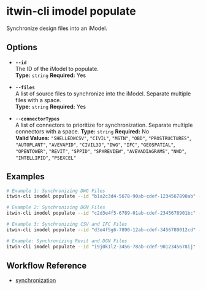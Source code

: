# itwin-cli imodel populate

Synchronize design files into an iModel.

## Options

- **`--id`**  
  The ID of the iModel to populate.  
  **Type:** `string` **Required:** Yes

- **`--files`**  
  A list of source files to synchronize into the iModel. Separate multiple files with a space.  
  **Type:** `string`  **Required:** Yes

- **`--connectorTypes`**  
  A list of connectors to prioritize for synchronization. Separate multiple connectors with a space.
  **Type:** `string` **Required:** No  
  **Valid Values:** `"SHELLEDWCSV"`, `"CIVIL"`, `"MSTN"`, `"OBD"`, `"PROSTRUCTURES"`, `"AUTOPLANT"`, `"AVEVAPID"`, `"CIVIL3D"`, `"DWG"`, `"IFC"`, `"GEOSPATIAL"`, `"OPENTOWER"`, `"REVIT"`, `"SPPID"`, `"SPXREVIEW"`, `"AVEVADIAGRAMS"`, `"NWD"`, `"INTELLIPID"`, `"PSEXCEL"`

## Examples

```bash
# Example 1: Synchronizing DWG Files
itwin-cli imodel populate --id "b1a2c3d4-5678-90ab-cdef-1234567890ab" --files "file1.dwg file2.dwg" --connectorTypes "DWG"

# Example 2: Synchronizing DGN Files
itwin-cli imodel populate --id "c2d3e4f5-6789-01ab-cdef-2345678901bc" --files "site1.dgn structure2.dgn" --connectorTypes "CIVIL"

# Example 3: Synchronizing CSV and IFC Files
itwin-cli imodel populate --id "d3e4f5g6-7890-12ab-cdef-3456789012cd" --files "data1.csv data2.csv model.ifc"

# Example: Synchronizing Revit and DGN Files
itwin-cli imodel populate --id "i9j0k1l2-3456-78ab-cdef-9012345678ij" --files "model.rvt design.dgn"
```

## Workflow Reference

- [synchronization](/docs/workflows/synchronization)
